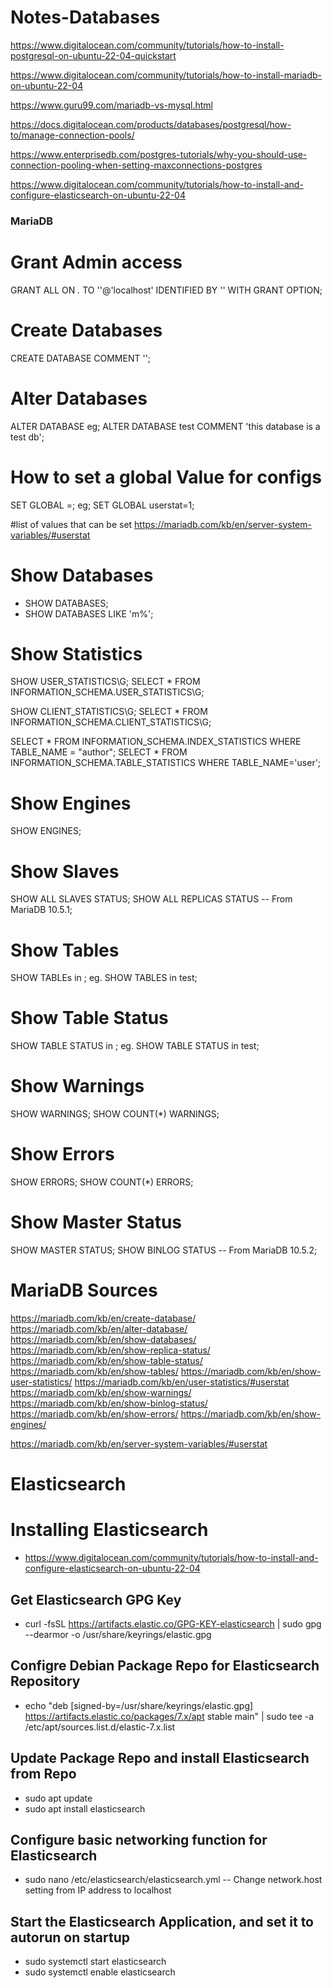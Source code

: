 # Notes-Databases

https://www.digitalocean.com/community/tutorials/how-to-install-postgresql-on-ubuntu-22-04-quickstart

https://www.digitalocean.com/community/tutorials/how-to-install-mariadb-on-ubuntu-22-04

https://www.guru99.com/mariadb-vs-mysql.html

https://docs.digitalocean.com/products/databases/postgresql/how-to/manage-connection-pools/

https://www.enterprisedb.com/postgres-tutorials/why-you-should-use-connection-pooling-when-setting-maxconnections-postgres

https://www.digitalocean.com/community/tutorials/how-to-install-and-configure-elasticsearch-on-ubuntu-22-04

### MariaDB

# Grant Admin access 
GRANT ALL ON *.* TO '<username>'@'localhost' IDENTIFIED BY '<password>' WITH GRANT OPTION;

# Create Databases
  CREATE DATABASE <databasename> COMMENT '<commenthere>';
  
# Alter Databases
  ALTER DATABASE <databasename> <COMMAND> <variables>
  eg;
  ALTER DATABASE test COMMENT 'this database is a test db';

# How to set a global Value for configs
SET GLOBAL <valuename>=<value>;
eg;
SET GLOBAL userstat=1;

#list of values that can be set
https://mariadb.com/kb/en/server-system-variables/#userstat

# Show Databases
- SHOW DATABASES;
- SHOW DATABASES LIKE 'm%';

# Show Statistics
SHOW USER_STATISTICS\G;
SELECT * FROM INFORMATION_SCHEMA.USER_STATISTICS\G;

SHOW CLIENT_STATISTICS\G;
SELECT * FROM INFORMATION_SCHEMA.CLIENT_STATISTICS\G;

SELECT * FROM INFORMATION_SCHEMA.INDEX_STATISTICS WHERE TABLE_NAME = "author";
SELECT * FROM INFORMATION_SCHEMA.TABLE_STATISTICS WHERE TABLE_NAME='user';




# Show Engines
SHOW ENGINES;

# Show Slaves
SHOW ALL SLAVES STATUS;
SHOW ALL REPLICAS STATUS -- From MariaDB 10.5.1;

# Show Tables

SHOW TABLEs in <databasename>;
eg.
SHOW TABLES in test;
  
# Show Table Status
SHOW TABLE STATUS in <databasename>;
eg.
SHOW TABLE STATUS in test;

# Show Warnings
SHOW WARNINGS;
SHOW COUNT(*) WARNINGS;

# Show Errors
SHOW ERRORS;
SHOW COUNT(*) ERRORS;

# Show Master Status
SHOW MASTER STATUS;
SHOW BINLOG STATUS -- From MariaDB 10.5.2;


# MariaDB Sources
https://mariadb.com/kb/en/create-database/
https://mariadb.com/kb/en/alter-database/
https://mariadb.com/kb/en/show-databases/
https://mariadb.com/kb/en/show-replica-status/
https://mariadb.com/kb/en/show-table-status/
https://mariadb.com/kb/en/show-tables/
https://mariadb.com/kb/en/show-user-statistics/
https://mariadb.com/kb/en/user-statistics/#userstat
https://mariadb.com/kb/en/show-warnings/
https://mariadb.com/kb/en/show-binlog-status/
https://mariadb.com/kb/en/show-errors/
https://mariadb.com/kb/en/show-engines/


https://mariadb.com/kb/en/server-system-variables/#userstat


# Elasticsearch

# Installing Elasticsearch
- https://www.digitalocean.com/community/tutorials/how-to-install-and-configure-elasticsearch-on-ubuntu-22-04

## Get Elasticsearch GPG Key
- curl -fsSL https://artifacts.elastic.co/GPG-KEY-elasticsearch | sudo gpg --dearmor -o /usr/share/keyrings/elastic.gpg

## Configre Debian Package Repo for Elasticsearch Repository

- echo "deb [signed-by=/usr/share/keyrings/elastic.gpg] https://artifacts.elastic.co/packages/7.x/apt stable main" | sudo tee -a /etc/apt/sources.list.d/elastic-7.x.list

## Update Package Repo and install Elasticsearch from Repo
- sudo apt update
- sudo apt install elasticsearch

## Configure basic networking function for Elasticsearch

- sudo nano /etc/elasticsearch/elasticsearch.yml
-- Change network.host setting from IP address to localhost

## Start the Elasticsearch Application, and set it to autorun on startup
- sudo systemctl start elasticsearch
- sudo systemctl enable elasticsearch

